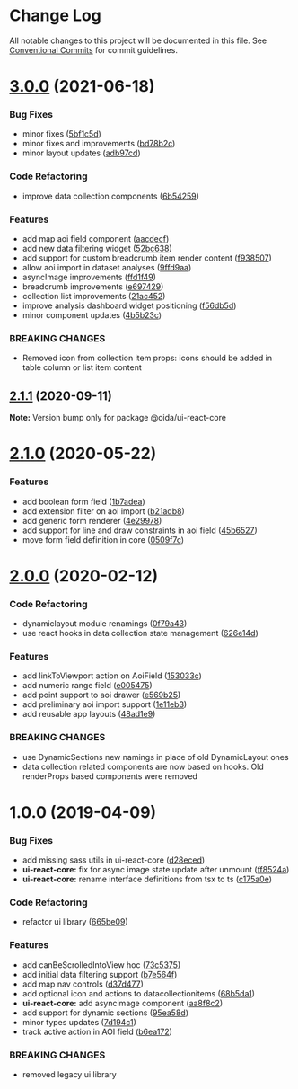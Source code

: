 # Change Log

All notable changes to this project will be documented in this file.
See [Conventional Commits](https://conventionalcommits.org) for commit guidelines.

# [3.0.0](https://gitlab.dev.eoss-cloud.it/frontend/oida/compare/@oida/ui-react-core@2.1.1...@oida/ui-react-core@3.0.0) (2021-06-18)


### Bug Fixes

* minor fixes ([5bf1c5d](https://gitlab.dev.eoss-cloud.it/frontend/oida/commit/5bf1c5d8e62fef3c7eb7c0cf9a268e014e572031))
* minor fixes and improvements ([bd78b2c](https://gitlab.dev.eoss-cloud.it/frontend/oida/commit/bd78b2c1b783283753e957d5abcfe722bb2916fd))
* minor layout updates ([adb97cd](https://gitlab.dev.eoss-cloud.it/frontend/oida/commit/adb97cdf2d89bd426ea83544253b146fa37719b8))


### Code Refactoring

* improve data collection components ([6b54259](https://gitlab.dev.eoss-cloud.it/frontend/oida/commit/6b542593300a06cc6fff16a0c0100a99ab786b31))


### Features

* add map aoi field component ([aacdecf](https://gitlab.dev.eoss-cloud.it/frontend/oida/commit/aacdecff3248b8e1e513dafe77bab2decda35f08))
* add new data filtering widget ([52bc638](https://gitlab.dev.eoss-cloud.it/frontend/oida/commit/52bc638c2ed7129624be61c5cfab91f316aab4df))
* add support for custom breadcrumb item render content ([f938507](https://gitlab.dev.eoss-cloud.it/frontend/oida/commit/f9385079309786a577249eaf4bfcc95d19440602))
* allow aoi import in dataset analyses ([9ffd9aa](https://gitlab.dev.eoss-cloud.it/frontend/oida/commit/9ffd9aa8f9572876be74c348026c4e6a46fb4189))
* asyncImage improvements ([ffd1f49](https://gitlab.dev.eoss-cloud.it/frontend/oida/commit/ffd1f494b3bc90d0f011a5fcc535a027601599fc))
* breadcrumb improvements ([e697429](https://gitlab.dev.eoss-cloud.it/frontend/oida/commit/e697429c074d0df585a3178b5061e4d39d4f20ff))
* collection list improvements ([21ac452](https://gitlab.dev.eoss-cloud.it/frontend/oida/commit/21ac452483fd8318c9a2bc86a7acfc574e8862df))
* improve analysis dashboard widget positioning ([f56db5d](https://gitlab.dev.eoss-cloud.it/frontend/oida/commit/f56db5d87fad5c10b7a68dbe5b019ce3113aeed2))
* minor component updates ([4b5b23c](https://gitlab.dev.eoss-cloud.it/frontend/oida/commit/4b5b23cc05173f59b46f5d456868ecca56aec28d))


### BREAKING CHANGES

* Removed icon from collection item props: icons should be added in table column or
list item content





## [2.1.1](https://gitlab.dev.eoss-cloud.it/frontend/oida/compare/@oida/ui-react-core@2.1.0...@oida/ui-react-core@2.1.1) (2020-09-11)

**Note:** Version bump only for package @oida/ui-react-core





# [2.1.0](https://gitlab.dev.eoss-cloud.it/frontend/oida/compare/@oida/ui-react-core@2.0.0...@oida/ui-react-core@2.1.0) (2020-05-22)


### Features

* add boolean form field ([1b7adea](https://gitlab.dev.eoss-cloud.it/frontend/oida/commit/1b7adea115d290ec2474a2e6f89b8675ac821c6d))
* add extension filter on aoi import ([b21adb8](https://gitlab.dev.eoss-cloud.it/frontend/oida/commit/b21adb813b777f15f6832688a1cb14ed323cd723))
* add generic form renderer ([4e29978](https://gitlab.dev.eoss-cloud.it/frontend/oida/commit/4e29978f774a0ae8fc2bf99fcb4cf44d63fa64c2))
* add support for line and draw constraints in aoi field ([45b6527](https://gitlab.dev.eoss-cloud.it/frontend/oida/commit/45b6527e3ae17e0958828f50da32228acd27846b))
* move form field definition in core ([0509f7c](https://gitlab.dev.eoss-cloud.it/frontend/oida/commit/0509f7c0a191d6220d1cbfa04ac13a3504402a79))





# [2.0.0](https://gitlab.dev.eoss-cloud.it/frontend/oida/compare/@oida/ui-react-core@1.0.0...@oida/ui-react-core@2.0.0) (2020-02-12)


### Code Refactoring

* dynamiclayout module renamings ([0f79a43](https://gitlab.dev.eoss-cloud.it/frontend/oida/commit/0f79a4344fea852ce0cb27f3bb6e6e91a2e958e2))
* use react hooks in data collection state management ([626e14d](https://gitlab.dev.eoss-cloud.it/frontend/oida/commit/626e14d20d4460b327b1f502e39ae8a7ca7b925f))


### Features

* add linkToViewport action on AoiField ([153033c](https://gitlab.dev.eoss-cloud.it/frontend/oida/commit/153033cba2b60725a578f9c3bdd0e1e8e0e9b5b6))
* add numeric range field ([e005475](https://gitlab.dev.eoss-cloud.it/frontend/oida/commit/e005475744a4cee15fc665dc2ffc906c6e1919b3))
* add point support to aoi drawer ([e569b25](https://gitlab.dev.eoss-cloud.it/frontend/oida/commit/e569b253e195eca08a9ae608355d9de28aed0dca))
* add preliminary aoi import support ([1e11eb3](https://gitlab.dev.eoss-cloud.it/frontend/oida/commit/1e11eb3fd026c134fbd62ddc39463557edd8c2f5))
* add reusable app layouts ([48ad1e9](https://gitlab.dev.eoss-cloud.it/frontend/oida/commit/48ad1e9fdb11916184083e0cf43e2e216cac7406))


### BREAKING CHANGES

* use DynamicSections new namings in place of old DynamicLayout ones
* data collection related components are now based on hooks. Old renderProps based
components were removed





# 1.0.0 (2019-04-09)


### Bug Fixes

* add missing sass utils in ui-react-core ([d28eced](https://gitlab.dev.eoss-cloud.it/frontend/oida/commit/d28eced))
* **ui-react-core:** fix for async image state update after unmount ([ff8524a](https://gitlab.dev.eoss-cloud.it/frontend/oida/commit/ff8524a))
* **ui-react-core:** rename interface definitions from tsx to ts ([c175a0e](https://gitlab.dev.eoss-cloud.it/frontend/oida/commit/c175a0e))


### Code Refactoring

* refactor ui library ([665be09](https://gitlab.dev.eoss-cloud.it/frontend/oida/commit/665be09))


### Features

* add canBeScrolledIntoView hoc ([73c5375](https://gitlab.dev.eoss-cloud.it/frontend/oida/commit/73c5375))
* add initial data filtering support ([b7e564f](https://gitlab.dev.eoss-cloud.it/frontend/oida/commit/b7e564f))
* add map nav controls ([d37d477](https://gitlab.dev.eoss-cloud.it/frontend/oida/commit/d37d477))
* add optional icon and actions to datacollectionitems ([68b5da1](https://gitlab.dev.eoss-cloud.it/frontend/oida/commit/68b5da1))
* **ui-react-core:** add asyncimage component ([aa8f8c2](https://gitlab.dev.eoss-cloud.it/frontend/oida/commit/aa8f8c2))
* add support for dynamic sections ([95ea58d](https://gitlab.dev.eoss-cloud.it/frontend/oida/commit/95ea58d))
* minor types updates ([7d194c1](https://gitlab.dev.eoss-cloud.it/frontend/oida/commit/7d194c1))
* track active action in AOI field ([b6ea172](https://gitlab.dev.eoss-cloud.it/frontend/oida/commit/b6ea172))


### BREAKING CHANGES

* removed legacy ui library
